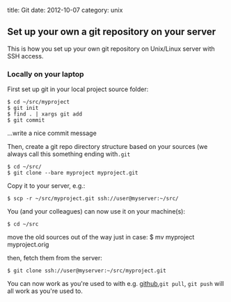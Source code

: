 title: Git
date:    2012-10-07
category: unix

## Set up your own a git repository on your server

This is how you set up your own git repository on Unix/Linux
server with SSH access.

### Locally on your laptop

First set up git in your local project source folder:


    $ cd ~/src/myproject
    $ git init
    $ find . | xargs git add
    $ git commit
...write a nice commit message



Then, create a git repo directory structure based  on your sources
(we always call this something ending with```.git```


    $ cd ~/src/
    $ git clone --bare myproject myproject.git


Copy it to your server, e.g.:

    $ scp -r ~/src/myproject.git ssh://user@myserver:~/src/

You (and your colleagues) can now use it on your machine(s):

    $ cd ~/src

move the old sources out of the way just in case:
    $ mv myproject myproject.orig

then, fetch them from the server:

    $ git clone ssh://user@myserver:~/src/myproject.git

You can now work as you're used to with e.g. <a
href="http://github.com">github</a>,```git pull```, ```git push```
will all work as you're used to.

